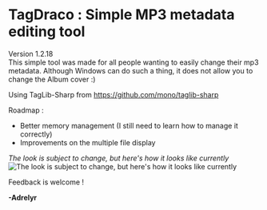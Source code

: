 # **TagDraco : Simple MP3 metadata editing tool**
Version 1.2.18\
This simple tool was made for all people wanting to easily change their mp3 metadata.
Although Windows can do such a thing, it does not allow you to change the Album cover :)

Using TagLib-Sharp from https://github.com/mono/taglib-sharp

Roadmap :

 - Better memory management (I still need to learn how to manage it correctly)
 - Improvements on the multiple file display

*The look is subject to change, but here's how it looks like currently*
![The look is subject to change, but here's how it looks like currently
](https://github.com/Adrelyr/Tag-Draco/blob/master/image.png)

Feedback is welcome !

**-Adrelyr**
 
